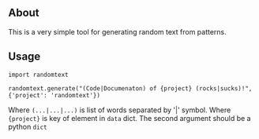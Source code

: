 About
---------------
This is a very simple tool for generating random text from patterns.

Usage
-----

	import randomtext
	
	randomtext.generate("(Code|Documenaton) of {project} (rocks|sucks)!", {'project': 'randomtext'})

Where `(...|...|...)` is list of words separated by '|' symbol.
Where `{project}` is key of element in `data` dict.
The second argument should be a python `dict`